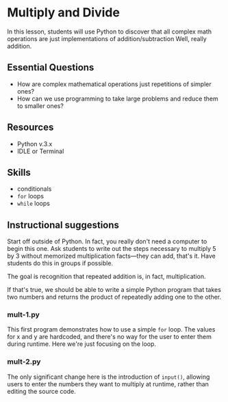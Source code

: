 # Multiply and Divide
In this lesson, students will use Python to discover that all complex math operations are just implementations of addition/subtraction Well, really addition.

## Essential Questions
* How are complex mathematical operations just repetitions of simpler ones?
* How can we use programming to take large problems and reduce them to smaller ones?

## Resources
* Python v.3.x
* IDLE or Terminal

## Skills
* conditionals
* `for` loops
* `while` loops

## Instructional suggestions
Start off outside of Python. In fact, you really don't need a computer to begin
this one. Ask students to write out the steps necessary to multiply 5 by 3
without memorized multiplication facts—they can add, that's it. Have students
do this in groups if possible.

The goal is recognition that repeated addition is, in fact, multiplication.

If that's true, we should be able to write a simple Python program that takes
two numbers and returns the product of repeatedly adding one to the other.

### mult-1.py
This first program demonstrates how to use a simple `for` loop.
The values for x and y are hardcoded, and there's no way for the user to
enter them during runtime. Here we're just focusing on the loop.

### mult-2.py
The only significant change here is the introduction of `input()`, allowing users
to enter the numbers they want to multiply at runtime, rather than editing the
source code.
